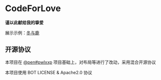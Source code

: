 # CodeForLove

**谨以此献给我的挚爱**

展示示例：[冬与鹿](https://forever.ikedong.cn)

## 开源协议
本项目在 [@pen#pwlxxp](https://codepen.io/jakealbaugh/pen/PwLXXP) 项目基础上，对布局等进行了改动，采用混合开源协议

本项目使用 BOT LICENSE & Apache2.0 协议

